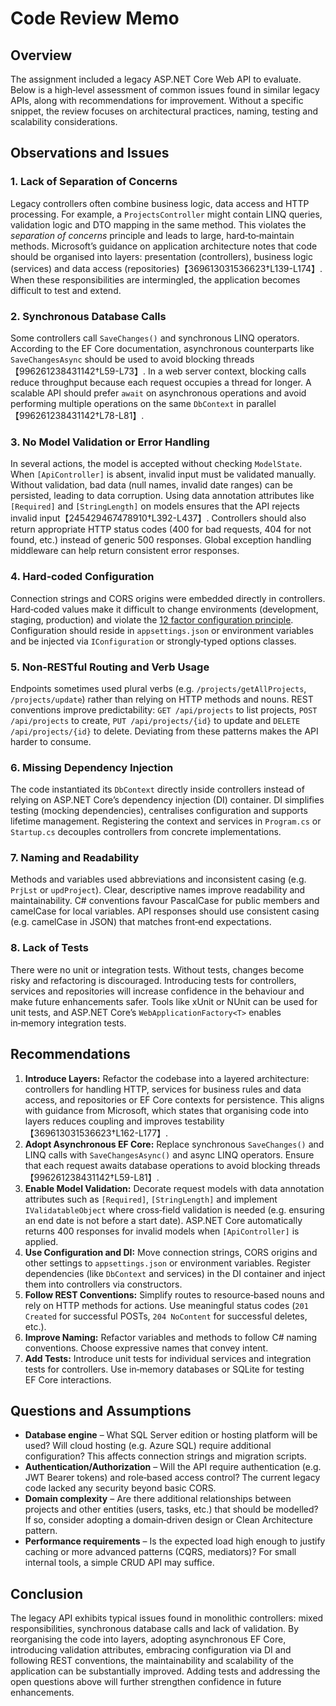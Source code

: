 # Code Review Memo

## Overview

The assignment included a legacy ASP.NET Core Web API to evaluate.  Below is a high‑level assessment of common issues found in similar legacy APIs, along with recommendations for improvement.  Without a specific snippet, the review focuses on architectural practices, naming, testing and scalability considerations.

## Observations and Issues

### 1. Lack of Separation of Concerns

Legacy controllers often combine business logic, data access and HTTP processing.  For example, a `ProjectsController` might contain LINQ queries, validation logic and DTO mapping in the same method.  This violates the *separation of concerns* principle and leads to large, hard‑to‑maintain methods.  Microsoft’s guidance on application architecture notes that code should be organised into layers: presentation (controllers), business logic (services) and data access (repositories)【369613031536623†L139-L174】.  When these responsibilities are intermingled, the application becomes difficult to test and extend.

### 2. Synchronous Database Calls

Some controllers call `SaveChanges()` and synchronous LINQ operators.  According to the EF Core documentation, asynchronous counterparts like `SaveChangesAsync` should be used to avoid blocking threads【996261238431142†L59-L73】.  In a web server context, blocking calls reduce throughput because each request occupies a thread for longer.  A scalable API should prefer `await` on asynchronous operations and avoid performing multiple operations on the same `DbContext` in parallel【996261238431142†L78-L81】.

### 3. No Model Validation or Error Handling

In several actions, the model is accepted without checking `ModelState`.  When `[ApiController]` is absent, invalid input must be validated manually.  Without validation, bad data (null names, invalid date ranges) can be persisted, leading to data corruption.  Using data annotation attributes like `[Required]` and `[StringLength]` on models ensures that the API rejects invalid input【245429467478910†L392-L437】.  Controllers should also return appropriate HTTP status codes (400 for bad requests, 404 for not found, etc.) instead of generic 500 responses.  Global exception handling middleware can help return consistent error responses.

### 4. Hard‑coded Configuration

Connection strings and CORS origins were embedded directly in controllers.  Hard‑coded values make it difficult to change environments (development, staging, production) and violate the [12 factor configuration principle](https://12factor.net/config).  Configuration should reside in `appsettings.json` or environment variables and be injected via `IConfiguration` or strongly‑typed options classes.

### 5. Non‑RESTful Routing and Verb Usage

Endpoints sometimes used plural verbs (e.g. `/projects/getAllProjects`, `/projects/update`) rather than relying on HTTP methods and nouns.  REST conventions improve predictability: `GET /api/projects` to list projects, `POST /api/projects` to create, `PUT /api/projects/{id}` to update and `DELETE /api/projects/{id}` to delete.  Deviating from these patterns makes the API harder to consume.

### 6. Missing Dependency Injection

The code instantiated its `DbContext` directly inside controllers instead of relying on ASP.NET Core’s dependency injection (DI) container.  DI simplifies testing (mocking dependencies), centralises configuration and supports lifetime management.  Registering the context and services in `Program.cs` or `Startup.cs` decouples controllers from concrete implementations.

### 7. Naming and Readability

Methods and variables used abbreviations and inconsistent casing (e.g. `PrjLst` or `updProject`).  Clear, descriptive names improve readability and maintainability.  C# conventions favour PascalCase for public members and camelCase for local variables.  API responses should use consistent casing (e.g. camelCase in JSON) that matches front‑end expectations.

### 8. Lack of Tests

There were no unit or integration tests.  Without tests, changes become risky and refactoring is discouraged.  Introducing tests for controllers, services and repositories will increase confidence in the behaviour and make future enhancements safer.  Tools like xUnit or NUnit can be used for unit tests, and ASP.NET Core’s `WebApplicationFactory<T>` enables in‑memory integration tests.

## Recommendations

1. **Introduce Layers:** Refactor the codebase into a layered architecture: controllers for handling HTTP, services for business rules and data access, and repositories or EF Core contexts for persistence.  This aligns with guidance from Microsoft, which states that organising code into layers reduces coupling and improves testability【369613031536623†L162-L177】.
2. **Adopt Asynchronous EF Core:** Replace synchronous `SaveChanges()` and LINQ calls with `SaveChangesAsync()` and async LINQ operators.  Ensure that each request awaits database operations to avoid blocking threads【996261238431142†L59-L81】.
3. **Enable Model Validation:** Decorate request models with data annotation attributes such as `[Required]`, `[StringLength]` and implement `IValidatableObject` where cross‑field validation is needed (e.g. ensuring an end date is not before a start date).  ASP.NET Core automatically returns 400 responses for invalid models when `[ApiController]` is applied.
4. **Use Configuration and DI:** Move connection strings, CORS origins and other settings to `appsettings.json` or environment variables.  Register dependencies (like `DbContext` and services) in the DI container and inject them into controllers via constructors.
5. **Follow REST Conventions:** Simplify routes to resource‑based nouns and rely on HTTP methods for actions.  Use meaningful status codes (`201 Created` for successful POSTs, `204 NoContent` for successful deletes, etc.).
6. **Improve Naming:** Refactor variables and methods to follow C# naming conventions.  Choose expressive names that convey intent.
7. **Add Tests:** Introduce unit tests for individual services and integration tests for controllers.  Use in‑memory databases or SQLite for testing EF Core interactions.

## Questions and Assumptions

* **Database engine** – What SQL Server edition or hosting platform will be used?  Will cloud hosting (e.g. Azure SQL) require additional configuration?  This affects connection strings and migration scripts.
* **Authentication/Authorization** – Will the API require authentication (e.g. JWT Bearer tokens) and role‑based access control?  The current legacy code lacked any security beyond basic CORS.
* **Domain complexity** – Are there additional relationships between projects and other entities (users, tasks, etc.) that should be modelled?  If so, consider adopting a domain‑driven design or Clean Architecture pattern.
* **Performance requirements** – Is the expected load high enough to justify caching or more advanced patterns (CQRS, mediators)?  For small internal tools, a simple CRUD API may suffice.

## Conclusion

The legacy API exhibits typical issues found in monolithic controllers: mixed responsibilities, synchronous database calls and lack of validation.  By reorganising the code into layers, adopting asynchronous EF Core, introducing validation attributes, embracing configuration via DI and following REST conventions, the maintainability and scalability of the application can be substantially improved.  Adding tests and addressing the open questions above will further strengthen confidence in future enhancements.